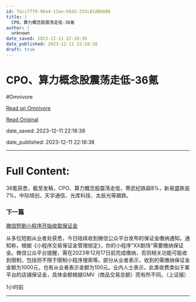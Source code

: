 ```yaml
---
id: 7acc77f0-98a4-11ee-b5d3-333c81d8b686
title: |
  CPO、算力概念股震荡走低-36氪
author: |
  unknown
date_saved: 2023-12-11 22:18:38
date_published: 2023-12-11 22:18:38
draft: true
---
```


# CPO、算力概念股震荡走低-36氪
#Omnivore

[Read on Omnivore](https://omnivore.app/me/cpo-36-18c5c38b610)

[Read Original](https://36kr.com/newsflashes/2557200278887303?f=rss)

date_saved: 2023-12-11 22:18:38

date_published: 2023-12-11 22:18:38

--- 

# Full Content: 

36氪获悉，截至发稿，CPO、算力概念股震荡走低，寒武纪跌超8%，新易盛跌逾7%，中际旭创、天孚通信、光库科技、太辰光等跟跌。

### 下一篇

[微信短剧小程序开始收取保证金](https://36kr.com/newsflashes/2557191133535105)

从多位短剧从业者处获悉，今日陆续收到微信公众平台发布的保证金缴纳通知。通知称，根据《小程序交易保证金管理规定》，你的小程序“XX剧场”需要缴纳保证金。微信公众平台提醒，需在2023年12月17日前完成缴纳，否则相关功能可能收到限制，包括但不限于限制小程序搜索等。部分从业者表示，收到的需缴纳保证金金额为1000元，也有从业者表示金额为100元。业内人士表示，此类收费类似于某平台的店铺保证金，具体金额根据GMV（商品交易总额）而有所不同。（上证报）

1小时前

---


